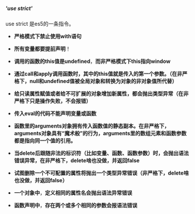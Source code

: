 ##### 'use strict'

use strict 是es5的一条指令。
- **严格模式下禁止使用with语句**

- **所有变量都要提前声明**！

- **调用的函数的this值是undefined**，**而非严格模式下this指向window**

- **通过call和apply调用函数时，其中的this值就是传入的第一个参数。（在非严格下，null和undefined值被全局对象和转换为对象的非对象值所代替）**

- **给只读属性赋值或者给不可扩展的对象增加新属性，都会抛出类型异常（在非严格下只是操作失败，不会报错）**

- **传入eval的代码不能声明变量或函数**

- **函数里的arguments对象拥有传入函数值的静态副本。在非严格下，arguments对象具有“魔术般”的行为，arguments里的数组元素和函数参数都是指向同一个值的引用。**

- **当delete后跟随非法的标识符（比如变量、函数、函数参数）时，会抛出语法错误异常，在非严格下，delete啥也没做，并返回false**
- **试图删除一个不可配置的属性将抛出一个类型异常错误（非严格下，delete啥也没做，并返回false）**

- **一个对象中**，**定义相同的属性名会抛出语法异常错误**

- **函数声明中**，**存在两个或多个相同的参数会报语法错误**